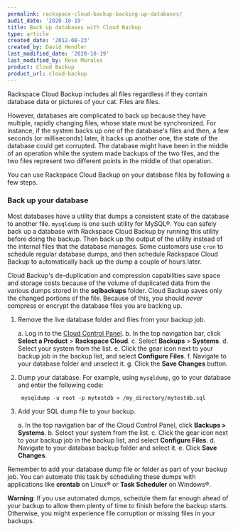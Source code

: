 ```yaml
---
permalink: rackspace-cloud-backup-backing-up-databases/
audit_date: '2020-10-19'
title: Back up databases with Cloud Backup
type: article
created_date: '2012-08-23'
created_by: David Hendler
last_modified_date: '2020-10-19'
last_modified_by: Rose Morales
product: Cloud Backup
product_url: cloud-backup
---
```


Rackspace Cloud Backup includes all files regardless if they contain database
data or pictures of your cat. Files are files.

However, databases are complicated to back up because they have multiple,
rapidly changing files, whose state must be synchronized. For instance, if the system
backs up one of the database's files and then, a few seconds (or milliseconds)
later, it backs up another one, the state of the database could get corrupted.
The database might have been in the middle of an operation while the system made
backups of the two files, and the two files represent two different points in the middle of
that operation.

You can use Rackspace Cloud Backup on your database files by following
a few steps.

### Back up your database

Most databases have a utility that dumps a consistent state of the database to
another file. `mysqldump` is one such utility for MySQL&reg;. You can safely
back up a database with Rackspace Cloud Backup by running this utility before
doing the backup. Then back up the output of the utility instead of the
internal files that the database manages. Some customers use `cron` to schedule
regular database dumps, and then schedule Rackspace Cloud Backup to
automatically back up the dump a couple of hours later.

Cloud Backup's de-duplication and compression capabilities save space and
storage costs because of the volume of duplicated data
from the various dumps stored in the **sqlbackups** folder.
Cloud Backup saves only the changed portions of the file. Because of this,
you should *never* compress or encrypt the database files you are backing up.

1. Remove the live database folder and files from your backup job.

    a.  Log in to the [Cloud Control Panel](https://login.rackspace.com).
    b.  In the top navigation bar, click **Select a Product** > **Rackspace Cloud**.
    c.  Select **Backups** > **Systems**.
    d.  Select your system from the list.
    e.  Click the gear icon next to your backup job in the backup list,
        and select **Configure Files**.
    f.  Navigate to your database folder and unselect it.
    g.  Click the **Save Changes** button.

2. Dump your database. For example, using `mysqldump`, go to your database and
    enter the following code:

        mysqldump -u root -p mytestdb > /my_directory/mytestdb.sql

3. Add your SQL dump file to your backup.

    a.  In the top navigation bar of the Cloud Control Panel, click
        **Backups > Systems**.
    b.  Select your system from the list.
    c.  Click the gear icon next to your backup job in the backup list,
        and select **Configure Files**.
    d.  Navigate to your database backup folder and select it.
    e.  Click **Save Changes**.

Remember to add your database dump file or folder as part of your backup
job. You can automate this task by scheduling these dumps with applications like
**crontab** on Linux&reg; or **Task Scheduler** on Windows&reg;.

**Warning**: If you use automated dumps, schedule them far enough ahead of your
backup to allow them plenty of time to finish before the backup starts.
Otherwise, you might experience file corruption or missing files in your
backups.
